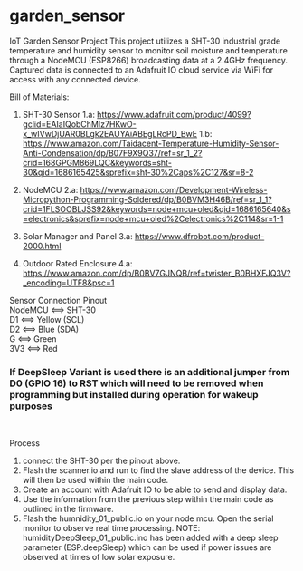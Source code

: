 # garden_sensor
IoT Garden Sensor Project
This project utilizes a SHT-30 industrial grade temperature and humidity sensor to monitor soil moisture and temperature through a NodeMCU (ESP8266) broadcasting data at a 2.4GHz frequency. Captured data is connected to an Adafruit IO cloud service via WiFi for access with any connected device. 

Bill of Materials:
1) SHT-30 Sensor
1.a: https://www.adafruit.com/product/4099?gclid=EAIaIQobChMIz7HKwO-x_wIVwDjUAR0BLgk2EAUYAiABEgLRcPD_BwE
1.b: https://www.amazon.com/Taidacent-Temperature-Humidity-Sensor-Anti-Condensation/dp/B07F9X9Q37/ref=sr_1_2?crid=168GPGM869LQC&keywords=sht-30&qid=1686165425&sprefix=sht-30%2Caps%2C127&sr=8-2

2) NodeMCU
2.a: https://www.amazon.com/Development-Wireless-Micropython-Programming-Soldered/dp/B0BVM3H46B/ref=sr_1_1?crid=1FLSOOBLJSS92&keywords=node+mcu+oled&qid=1686165640&s=electronics&sprefix=node+mcu+oled%2Celectronics%2C114&sr=1-1

3) Solar Manager and Panel
3.a: https://www.dfrobot.com/product-2000.html

4) Outdoor Rated Enclosure 
4.a: https://www.amazon.com/dp/B0BV7GJNQB/ref=twister_B0BHXFJQ3V?_encoding=UTF8&psc=1

Sensor Connection Pinout<br>
NodeMCU <==> SHT-30 <br>
D1      <==> Yellow (SCL)<br>
D2      <==> Blue (SDA)<br>
G       <==> Green<br>
3V3     <==> Red<br>
<h3>If DeepSleep Variant is used there is an additional jumper from D0 (GPIO 16) to RST which will need to be removed when programming but installed during operation for wakeup purposes</h3><br>

Process
1) connect the SHT-30 per the pinout above. 
2) Flash the scanner.io and run to find the slave address of the device. This will then be used within the main code.
3) Create an account with Adafruit IO to be able to send and display data.
4) Use the information from the previous step within the main code as outlined in the firmware.
5) Flash the humnidity_01_public.io on your node mcu. Open the serial monitor to observe real time processing. 
NOTE: humidityDeepSleep_01_public.ino has been added with a deep sleep parameter (ESP.deepSleep) which can be used if power issues are observed at times of low solar exposure. 
